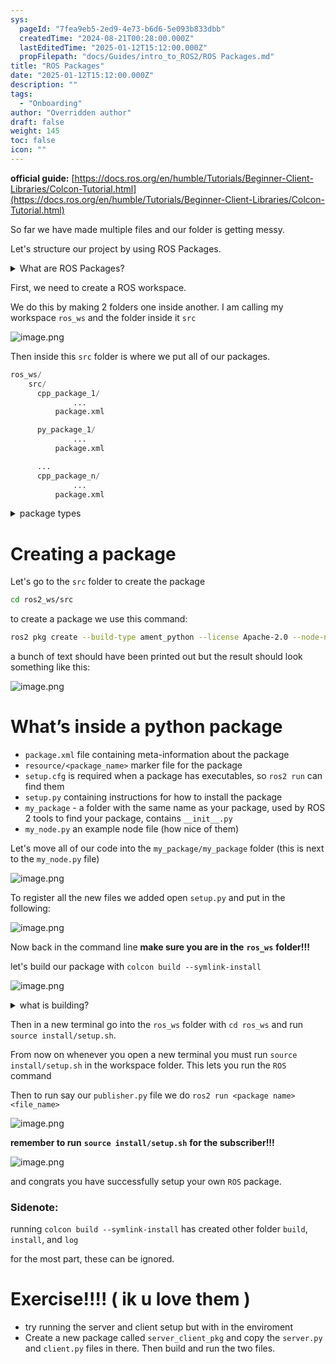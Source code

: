 ```yaml
---
sys:
  pageId: "7fea9eb5-2ed9-4e73-b6d6-5e093b833dbb"
  createdTime: "2024-08-21T00:28:00.000Z"
  lastEditedTime: "2025-01-12T15:12:00.000Z"
  propFilepath: "docs/Guides/intro_to_ROS2/ROS Packages.md"
title: "ROS Packages"
date: "2025-01-12T15:12:00.000Z"
description: ""
tags:
  - "Onboarding"
author: "Overridden author"
draft: false
weight: 145
toc: false
icon: ""
---
```


**official guide:** [https://docs.ros.org/en/humble/Tutorials/Beginner-Client-Libraries/Colcon-Tutorial.html](https://docs.ros.org/en/humble/Tutorials/Beginner-Client-Libraries/Colcon-Tutorial.html)

So far we have made multiple files and our folder is getting messy.

Let's structure our project by using ROS Packages.

<details>

<summary>What are ROS Packages?</summary>

ROS Packages are, as the name implies, packages of code that are highly sharable between ROS developers.

They consist of a folder, `package.xml` file, and source code

```python
      cpp_package_1/
		      ... imagine much code files here ..
          package.xml
```

</details>

First, we need to create a ROS workspace.

We do this by making 2 folders one inside another. I am calling my workspace `ros_ws` and the folder inside it `src`

![image.png](https://prod-files-secure.s3.us-west-2.amazonaws.com/d518164a-d88e-44d1-a4ee-3adb3bd8bce0/70706947-fd18-4537-a67b-e12946812d31/image.png?X-Amz-Algorithm=AWS4-HMAC-SHA256&X-Amz-Content-Sha256=UNSIGNED-PAYLOAD&X-Amz-Credential=ASIAZI2LB466YRRVWOXB%2F20250318%2Fus-west-2%2Fs3%2Faws4_request&X-Amz-Date=20250318T100840Z&X-Amz-Expires=3600&X-Amz-Security-Token=IQoJb3JpZ2luX2VjEAIaCXVzLXdlc3QtMiJIMEYCIQDUle%2BnwsIjPa7VG3KvRFHnyguhNQcE2BAux4D7qwB0nQIhANKbpKVwl1VakUemfsxDrRnXUh8Iyh%2B9rkrnUadTwADdKv8DCFoQABoMNjM3NDIzMTgzODA1IgyAuD2Ws4ev7Rd0oSYq3AOmTKJpgijFPIeGaX8amQENdFTjdj7hPwF7XOj66iRRg2HZxm2vV2CJ9gzSAs11eBWXZ2Pyd8mmbRYUx6%2BkLwB1o3jHXoixVc1Ltt7JIOFzlulhMvVEzcDM0w5m79FlUCkxwMlkn1pU386pLlB%2F6xkuN45QTEhOR9QZCDV3cZCmHKIW9jJxYdQB5CoPXtgc8t3%2FBy4qcjJqZ3f6WytvUbimioKx3c8wkvdf7YqiokpssKPEgVeaD91sIFa5FMzwzDwRX2uAwmUVRYjdpcHqNt7HeXeFCvu5cGG4icQt0amLBAIDXuyTKiqW583UuMDhQuPTQ843b2X%2Ff6%2Fl1JoKnkIpzOv27hfz%2BJX0Te3BCJkq6ddwY%2FIJ1YgFqOQQUr57OgIyMxqIJyCeP2RVP%2F4%2Fzajx3lhfNX1X2XZYrD8sOhzIhIA3mfk9OVV39H2KwqfSh8%2FIBM0XjKu7fS3K1Wb%2Biji8L8ocDOzB8oKOpAQcuHKlcYqJ8Xq5OujTxFqt3KPSNLPFtIuPpybZ9KerIe6WBabkvwC0Hl0tlzdz1nUknoEsKhZ09ZqPUlNzIq9eS5F8wNkrzqBnBwnFqxbXEXiggeHFvU1LwlzPp5P1Y%2FL52VGFB7mdKKpR4x7JMhWVCTD19eS%2BBjqkAQQGI6afaJDa9W1%2Fr1bK9xBu%2FCytzCvPJ7WhjkhS3hleG7sIVOip57znMrwxGZtrLrjbSoFQh7QGJkx5uvmLdmOGKHSGpfqVxiHFnAoILYh6DDuc1vud2gwsarbs6jPvSi%2BTD5dw%2FsHZMqDb8zDaKCzqqfici5qkxIuzb8Bl%2Fx1y495FcVIpS3hRsuxm5aG1z9OAuKY4Zv72uRztaKZCJwSsTk5n&X-Amz-Signature=73cf5631ed5078c135f9da09d9399de5e424fcd07ff176929593307194d988fc&X-Amz-SignedHeaders=host&x-id=GetObject)

Then inside this `src` folder is where we put all of our packages.

```python
ros_ws/
    src/
      cpp_package_1/
		      ...
          package.xml

      py_package_1/
		      ...
          package.xml

      ...
      cpp_package_n/
		      ...
          package.xml

```

<details>

<summary>package types</summary>

packages can be either `C++` or python.

the intern file structure is different for each but for this guide we will stick to creating python packages

</details>

# Creating a package

Let's go to the `src` folder to create the package

```bash
cd ros2_ws/src
```

to create a package we use this command:

```bash
ros2 pkg create --build-type ament_python --license Apache-2.0 --node-name my_node my_package
```

a bunch of text should have been printed out but the result should look something like this:

![image.png](https://prod-files-secure.s3.us-west-2.amazonaws.com/d518164a-d88e-44d1-a4ee-3adb3bd8bce0/e6cf1e3f-8512-4a3e-b131-079f800bf3e8/image.png?X-Amz-Algorithm=AWS4-HMAC-SHA256&X-Amz-Content-Sha256=UNSIGNED-PAYLOAD&X-Amz-Credential=ASIAZI2LB466YRRVWOXB%2F20250318%2Fus-west-2%2Fs3%2Faws4_request&X-Amz-Date=20250318T100840Z&X-Amz-Expires=3600&X-Amz-Security-Token=IQoJb3JpZ2luX2VjEAIaCXVzLXdlc3QtMiJIMEYCIQDUle%2BnwsIjPa7VG3KvRFHnyguhNQcE2BAux4D7qwB0nQIhANKbpKVwl1VakUemfsxDrRnXUh8Iyh%2B9rkrnUadTwADdKv8DCFoQABoMNjM3NDIzMTgzODA1IgyAuD2Ws4ev7Rd0oSYq3AOmTKJpgijFPIeGaX8amQENdFTjdj7hPwF7XOj66iRRg2HZxm2vV2CJ9gzSAs11eBWXZ2Pyd8mmbRYUx6%2BkLwB1o3jHXoixVc1Ltt7JIOFzlulhMvVEzcDM0w5m79FlUCkxwMlkn1pU386pLlB%2F6xkuN45QTEhOR9QZCDV3cZCmHKIW9jJxYdQB5CoPXtgc8t3%2FBy4qcjJqZ3f6WytvUbimioKx3c8wkvdf7YqiokpssKPEgVeaD91sIFa5FMzwzDwRX2uAwmUVRYjdpcHqNt7HeXeFCvu5cGG4icQt0amLBAIDXuyTKiqW583UuMDhQuPTQ843b2X%2Ff6%2Fl1JoKnkIpzOv27hfz%2BJX0Te3BCJkq6ddwY%2FIJ1YgFqOQQUr57OgIyMxqIJyCeP2RVP%2F4%2Fzajx3lhfNX1X2XZYrD8sOhzIhIA3mfk9OVV39H2KwqfSh8%2FIBM0XjKu7fS3K1Wb%2Biji8L8ocDOzB8oKOpAQcuHKlcYqJ8Xq5OujTxFqt3KPSNLPFtIuPpybZ9KerIe6WBabkvwC0Hl0tlzdz1nUknoEsKhZ09ZqPUlNzIq9eS5F8wNkrzqBnBwnFqxbXEXiggeHFvU1LwlzPp5P1Y%2FL52VGFB7mdKKpR4x7JMhWVCTD19eS%2BBjqkAQQGI6afaJDa9W1%2Fr1bK9xBu%2FCytzCvPJ7WhjkhS3hleG7sIVOip57znMrwxGZtrLrjbSoFQh7QGJkx5uvmLdmOGKHSGpfqVxiHFnAoILYh6DDuc1vud2gwsarbs6jPvSi%2BTD5dw%2FsHZMqDb8zDaKCzqqfici5qkxIuzb8Bl%2Fx1y495FcVIpS3hRsuxm5aG1z9OAuKY4Zv72uRztaKZCJwSsTk5n&X-Amz-Signature=89861387eef55f685c7f0662a2db12cd6888c69dcec5f58352bc3aaf0f2502dd&X-Amz-SignedHeaders=host&x-id=GetObject)

# What’s inside a python package

- `package.xml` file containing meta-information about the package
- `resource/<package_name>` marker file for the package
- `setup.cfg` is required when a package has executables, so `ros2 run` can find them
- `setup.py` containing instructions for how to install the package
- `my_package` - a folder with the same name as your package, used by ROS 2 tools to find your package, contains `__init__.py`
- `my_node.py` an example node file (how nice of them)

Let's move all of our code into the `my_package/my_package` folder (this is next to the `my_node.py` file)

![image.png](https://prod-files-secure.s3.us-west-2.amazonaws.com/d518164a-d88e-44d1-a4ee-3adb3bd8bce0/9ce58f11-0da9-4d3e-b86d-506a9685d378/image.png?X-Amz-Algorithm=AWS4-HMAC-SHA256&X-Amz-Content-Sha256=UNSIGNED-PAYLOAD&X-Amz-Credential=ASIAZI2LB466YRRVWOXB%2F20250318%2Fus-west-2%2Fs3%2Faws4_request&X-Amz-Date=20250318T100840Z&X-Amz-Expires=3600&X-Amz-Security-Token=IQoJb3JpZ2luX2VjEAIaCXVzLXdlc3QtMiJIMEYCIQDUle%2BnwsIjPa7VG3KvRFHnyguhNQcE2BAux4D7qwB0nQIhANKbpKVwl1VakUemfsxDrRnXUh8Iyh%2B9rkrnUadTwADdKv8DCFoQABoMNjM3NDIzMTgzODA1IgyAuD2Ws4ev7Rd0oSYq3AOmTKJpgijFPIeGaX8amQENdFTjdj7hPwF7XOj66iRRg2HZxm2vV2CJ9gzSAs11eBWXZ2Pyd8mmbRYUx6%2BkLwB1o3jHXoixVc1Ltt7JIOFzlulhMvVEzcDM0w5m79FlUCkxwMlkn1pU386pLlB%2F6xkuN45QTEhOR9QZCDV3cZCmHKIW9jJxYdQB5CoPXtgc8t3%2FBy4qcjJqZ3f6WytvUbimioKx3c8wkvdf7YqiokpssKPEgVeaD91sIFa5FMzwzDwRX2uAwmUVRYjdpcHqNt7HeXeFCvu5cGG4icQt0amLBAIDXuyTKiqW583UuMDhQuPTQ843b2X%2Ff6%2Fl1JoKnkIpzOv27hfz%2BJX0Te3BCJkq6ddwY%2FIJ1YgFqOQQUr57OgIyMxqIJyCeP2RVP%2F4%2Fzajx3lhfNX1X2XZYrD8sOhzIhIA3mfk9OVV39H2KwqfSh8%2FIBM0XjKu7fS3K1Wb%2Biji8L8ocDOzB8oKOpAQcuHKlcYqJ8Xq5OujTxFqt3KPSNLPFtIuPpybZ9KerIe6WBabkvwC0Hl0tlzdz1nUknoEsKhZ09ZqPUlNzIq9eS5F8wNkrzqBnBwnFqxbXEXiggeHFvU1LwlzPp5P1Y%2FL52VGFB7mdKKpR4x7JMhWVCTD19eS%2BBjqkAQQGI6afaJDa9W1%2Fr1bK9xBu%2FCytzCvPJ7WhjkhS3hleG7sIVOip57znMrwxGZtrLrjbSoFQh7QGJkx5uvmLdmOGKHSGpfqVxiHFnAoILYh6DDuc1vud2gwsarbs6jPvSi%2BTD5dw%2FsHZMqDb8zDaKCzqqfici5qkxIuzb8Bl%2Fx1y495FcVIpS3hRsuxm5aG1z9OAuKY4Zv72uRztaKZCJwSsTk5n&X-Amz-Signature=78e89c57959065419ba88cba67384d191d0879fc7a92ccb8c23bf787ddb555f6&X-Amz-SignedHeaders=host&x-id=GetObject)

To register all the new files we added open `setup.py` and put in the following:

![image.png](https://prod-files-secure.s3.us-west-2.amazonaws.com/d518164a-d88e-44d1-a4ee-3adb3bd8bce0/1cd7c262-4cae-4496-9d75-c178537d24a2/image.png?X-Amz-Algorithm=AWS4-HMAC-SHA256&X-Amz-Content-Sha256=UNSIGNED-PAYLOAD&X-Amz-Credential=ASIAZI2LB466YRRVWOXB%2F20250318%2Fus-west-2%2Fs3%2Faws4_request&X-Amz-Date=20250318T100840Z&X-Amz-Expires=3600&X-Amz-Security-Token=IQoJb3JpZ2luX2VjEAIaCXVzLXdlc3QtMiJIMEYCIQDUle%2BnwsIjPa7VG3KvRFHnyguhNQcE2BAux4D7qwB0nQIhANKbpKVwl1VakUemfsxDrRnXUh8Iyh%2B9rkrnUadTwADdKv8DCFoQABoMNjM3NDIzMTgzODA1IgyAuD2Ws4ev7Rd0oSYq3AOmTKJpgijFPIeGaX8amQENdFTjdj7hPwF7XOj66iRRg2HZxm2vV2CJ9gzSAs11eBWXZ2Pyd8mmbRYUx6%2BkLwB1o3jHXoixVc1Ltt7JIOFzlulhMvVEzcDM0w5m79FlUCkxwMlkn1pU386pLlB%2F6xkuN45QTEhOR9QZCDV3cZCmHKIW9jJxYdQB5CoPXtgc8t3%2FBy4qcjJqZ3f6WytvUbimioKx3c8wkvdf7YqiokpssKPEgVeaD91sIFa5FMzwzDwRX2uAwmUVRYjdpcHqNt7HeXeFCvu5cGG4icQt0amLBAIDXuyTKiqW583UuMDhQuPTQ843b2X%2Ff6%2Fl1JoKnkIpzOv27hfz%2BJX0Te3BCJkq6ddwY%2FIJ1YgFqOQQUr57OgIyMxqIJyCeP2RVP%2F4%2Fzajx3lhfNX1X2XZYrD8sOhzIhIA3mfk9OVV39H2KwqfSh8%2FIBM0XjKu7fS3K1Wb%2Biji8L8ocDOzB8oKOpAQcuHKlcYqJ8Xq5OujTxFqt3KPSNLPFtIuPpybZ9KerIe6WBabkvwC0Hl0tlzdz1nUknoEsKhZ09ZqPUlNzIq9eS5F8wNkrzqBnBwnFqxbXEXiggeHFvU1LwlzPp5P1Y%2FL52VGFB7mdKKpR4x7JMhWVCTD19eS%2BBjqkAQQGI6afaJDa9W1%2Fr1bK9xBu%2FCytzCvPJ7WhjkhS3hleG7sIVOip57znMrwxGZtrLrjbSoFQh7QGJkx5uvmLdmOGKHSGpfqVxiHFnAoILYh6DDuc1vud2gwsarbs6jPvSi%2BTD5dw%2FsHZMqDb8zDaKCzqqfici5qkxIuzb8Bl%2Fx1y495FcVIpS3hRsuxm5aG1z9OAuKY4Zv72uRztaKZCJwSsTk5n&X-Amz-Signature=3ab186aea8a774a80a8c82533b194492cdca312e6b6eb68ac4508687f984452c&X-Amz-SignedHeaders=host&x-id=GetObject)

Now back in the command line **make sure you are in the** **`ros_ws`** **folder!!!**

let's build our package with `colcon build --symlink-install`

![image.png](https://prod-files-secure.s3.us-west-2.amazonaws.com/d518164a-d88e-44d1-a4ee-3adb3bd8bce0/2f2a0d27-b173-48fd-b189-5f5c0ce65619/image.png?X-Amz-Algorithm=AWS4-HMAC-SHA256&X-Amz-Content-Sha256=UNSIGNED-PAYLOAD&X-Amz-Credential=ASIAZI2LB466YRRVWOXB%2F20250318%2Fus-west-2%2Fs3%2Faws4_request&X-Amz-Date=20250318T100840Z&X-Amz-Expires=3600&X-Amz-Security-Token=IQoJb3JpZ2luX2VjEAIaCXVzLXdlc3QtMiJIMEYCIQDUle%2BnwsIjPa7VG3KvRFHnyguhNQcE2BAux4D7qwB0nQIhANKbpKVwl1VakUemfsxDrRnXUh8Iyh%2B9rkrnUadTwADdKv8DCFoQABoMNjM3NDIzMTgzODA1IgyAuD2Ws4ev7Rd0oSYq3AOmTKJpgijFPIeGaX8amQENdFTjdj7hPwF7XOj66iRRg2HZxm2vV2CJ9gzSAs11eBWXZ2Pyd8mmbRYUx6%2BkLwB1o3jHXoixVc1Ltt7JIOFzlulhMvVEzcDM0w5m79FlUCkxwMlkn1pU386pLlB%2F6xkuN45QTEhOR9QZCDV3cZCmHKIW9jJxYdQB5CoPXtgc8t3%2FBy4qcjJqZ3f6WytvUbimioKx3c8wkvdf7YqiokpssKPEgVeaD91sIFa5FMzwzDwRX2uAwmUVRYjdpcHqNt7HeXeFCvu5cGG4icQt0amLBAIDXuyTKiqW583UuMDhQuPTQ843b2X%2Ff6%2Fl1JoKnkIpzOv27hfz%2BJX0Te3BCJkq6ddwY%2FIJ1YgFqOQQUr57OgIyMxqIJyCeP2RVP%2F4%2Fzajx3lhfNX1X2XZYrD8sOhzIhIA3mfk9OVV39H2KwqfSh8%2FIBM0XjKu7fS3K1Wb%2Biji8L8ocDOzB8oKOpAQcuHKlcYqJ8Xq5OujTxFqt3KPSNLPFtIuPpybZ9KerIe6WBabkvwC0Hl0tlzdz1nUknoEsKhZ09ZqPUlNzIq9eS5F8wNkrzqBnBwnFqxbXEXiggeHFvU1LwlzPp5P1Y%2FL52VGFB7mdKKpR4x7JMhWVCTD19eS%2BBjqkAQQGI6afaJDa9W1%2Fr1bK9xBu%2FCytzCvPJ7WhjkhS3hleG7sIVOip57znMrwxGZtrLrjbSoFQh7QGJkx5uvmLdmOGKHSGpfqVxiHFnAoILYh6DDuc1vud2gwsarbs6jPvSi%2BTD5dw%2FsHZMqDb8zDaKCzqqfici5qkxIuzb8Bl%2Fx1y495FcVIpS3hRsuxm5aG1z9OAuKY4Zv72uRztaKZCJwSsTk5n&X-Amz-Signature=c3667dd728a08b6e7755cb7d5e3a887befc984dd7ba30c0f16c4dcbd558eeee2&X-Amz-SignedHeaders=host&x-id=GetObject)

<details>

<summary>what is building?</summary>

if you are a CS major at Rose-Hulman you will learn the answer to this in CSSE132

but TLDR; is it combines all the code files into one program that can be run easily 

</details>

Then in a new terminal go into the `ros_ws` folder with `cd ros_ws` and run `source install/setup.sh`. 

From now on whenever you open a new terminal you must run `source install/setup.sh` in the workspace folder. This lets you run the `ROS` command

Then to run say our `publisher.py` file we do `ros2 run <package name> <file_name>`

![image.png](https://prod-files-secure.s3.us-west-2.amazonaws.com/d518164a-d88e-44d1-a4ee-3adb3bd8bce0/4f4b1219-3a44-4632-aa0a-ce3471699f59/image.png?X-Amz-Algorithm=AWS4-HMAC-SHA256&X-Amz-Content-Sha256=UNSIGNED-PAYLOAD&X-Amz-Credential=ASIAZI2LB466YRRVWOXB%2F20250318%2Fus-west-2%2Fs3%2Faws4_request&X-Amz-Date=20250318T100840Z&X-Amz-Expires=3600&X-Amz-Security-Token=IQoJb3JpZ2luX2VjEAIaCXVzLXdlc3QtMiJIMEYCIQDUle%2BnwsIjPa7VG3KvRFHnyguhNQcE2BAux4D7qwB0nQIhANKbpKVwl1VakUemfsxDrRnXUh8Iyh%2B9rkrnUadTwADdKv8DCFoQABoMNjM3NDIzMTgzODA1IgyAuD2Ws4ev7Rd0oSYq3AOmTKJpgijFPIeGaX8amQENdFTjdj7hPwF7XOj66iRRg2HZxm2vV2CJ9gzSAs11eBWXZ2Pyd8mmbRYUx6%2BkLwB1o3jHXoixVc1Ltt7JIOFzlulhMvVEzcDM0w5m79FlUCkxwMlkn1pU386pLlB%2F6xkuN45QTEhOR9QZCDV3cZCmHKIW9jJxYdQB5CoPXtgc8t3%2FBy4qcjJqZ3f6WytvUbimioKx3c8wkvdf7YqiokpssKPEgVeaD91sIFa5FMzwzDwRX2uAwmUVRYjdpcHqNt7HeXeFCvu5cGG4icQt0amLBAIDXuyTKiqW583UuMDhQuPTQ843b2X%2Ff6%2Fl1JoKnkIpzOv27hfz%2BJX0Te3BCJkq6ddwY%2FIJ1YgFqOQQUr57OgIyMxqIJyCeP2RVP%2F4%2Fzajx3lhfNX1X2XZYrD8sOhzIhIA3mfk9OVV39H2KwqfSh8%2FIBM0XjKu7fS3K1Wb%2Biji8L8ocDOzB8oKOpAQcuHKlcYqJ8Xq5OujTxFqt3KPSNLPFtIuPpybZ9KerIe6WBabkvwC0Hl0tlzdz1nUknoEsKhZ09ZqPUlNzIq9eS5F8wNkrzqBnBwnFqxbXEXiggeHFvU1LwlzPp5P1Y%2FL52VGFB7mdKKpR4x7JMhWVCTD19eS%2BBjqkAQQGI6afaJDa9W1%2Fr1bK9xBu%2FCytzCvPJ7WhjkhS3hleG7sIVOip57znMrwxGZtrLrjbSoFQh7QGJkx5uvmLdmOGKHSGpfqVxiHFnAoILYh6DDuc1vud2gwsarbs6jPvSi%2BTD5dw%2FsHZMqDb8zDaKCzqqfici5qkxIuzb8Bl%2Fx1y495FcVIpS3hRsuxm5aG1z9OAuKY4Zv72uRztaKZCJwSsTk5n&X-Amz-Signature=dae0a4711df6ba4cbb2f70ba3fe37c50b2a89bebb8edcf428430f0795f7546eb&X-Amz-SignedHeaders=host&x-id=GetObject)

**remember to run** **`source install/setup.sh`** **for the subscriber!!!**

![image.png](https://prod-files-secure.s3.us-west-2.amazonaws.com/d518164a-d88e-44d1-a4ee-3adb3bd8bce0/02121119-dad4-49ec-8356-c956108b4243/image.png?X-Amz-Algorithm=AWS4-HMAC-SHA256&X-Amz-Content-Sha256=UNSIGNED-PAYLOAD&X-Amz-Credential=ASIAZI2LB466YRRVWOXB%2F20250318%2Fus-west-2%2Fs3%2Faws4_request&X-Amz-Date=20250318T100840Z&X-Amz-Expires=3600&X-Amz-Security-Token=IQoJb3JpZ2luX2VjEAIaCXVzLXdlc3QtMiJIMEYCIQDUle%2BnwsIjPa7VG3KvRFHnyguhNQcE2BAux4D7qwB0nQIhANKbpKVwl1VakUemfsxDrRnXUh8Iyh%2B9rkrnUadTwADdKv8DCFoQABoMNjM3NDIzMTgzODA1IgyAuD2Ws4ev7Rd0oSYq3AOmTKJpgijFPIeGaX8amQENdFTjdj7hPwF7XOj66iRRg2HZxm2vV2CJ9gzSAs11eBWXZ2Pyd8mmbRYUx6%2BkLwB1o3jHXoixVc1Ltt7JIOFzlulhMvVEzcDM0w5m79FlUCkxwMlkn1pU386pLlB%2F6xkuN45QTEhOR9QZCDV3cZCmHKIW9jJxYdQB5CoPXtgc8t3%2FBy4qcjJqZ3f6WytvUbimioKx3c8wkvdf7YqiokpssKPEgVeaD91sIFa5FMzwzDwRX2uAwmUVRYjdpcHqNt7HeXeFCvu5cGG4icQt0amLBAIDXuyTKiqW583UuMDhQuPTQ843b2X%2Ff6%2Fl1JoKnkIpzOv27hfz%2BJX0Te3BCJkq6ddwY%2FIJ1YgFqOQQUr57OgIyMxqIJyCeP2RVP%2F4%2Fzajx3lhfNX1X2XZYrD8sOhzIhIA3mfk9OVV39H2KwqfSh8%2FIBM0XjKu7fS3K1Wb%2Biji8L8ocDOzB8oKOpAQcuHKlcYqJ8Xq5OujTxFqt3KPSNLPFtIuPpybZ9KerIe6WBabkvwC0Hl0tlzdz1nUknoEsKhZ09ZqPUlNzIq9eS5F8wNkrzqBnBwnFqxbXEXiggeHFvU1LwlzPp5P1Y%2FL52VGFB7mdKKpR4x7JMhWVCTD19eS%2BBjqkAQQGI6afaJDa9W1%2Fr1bK9xBu%2FCytzCvPJ7WhjkhS3hleG7sIVOip57znMrwxGZtrLrjbSoFQh7QGJkx5uvmLdmOGKHSGpfqVxiHFnAoILYh6DDuc1vud2gwsarbs6jPvSi%2BTD5dw%2FsHZMqDb8zDaKCzqqfici5qkxIuzb8Bl%2Fx1y495FcVIpS3hRsuxm5aG1z9OAuKY4Zv72uRztaKZCJwSsTk5n&X-Amz-Signature=22a57cac6f4f80b232403abce4592e77ebcc66b06859f03ce5dd9fcbc3a19a2b&X-Amz-SignedHeaders=host&x-id=GetObject)

and congrats you have successfully setup your own `ROS` package.

### Sidenote:

running `colcon build --symlink-install` has created other folder `build`, `install`, and `log`

for the most part, these can be ignored.

# Exercise!!!! ( ik u love them )

- try running the server and client setup but with in the enviroment
- Create a new package called `server_client_pkg` and copy the `server.py` and `client.py` files in there. Then build and run the two files.

